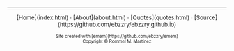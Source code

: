 
***
<div style="text-align: center">
<p style="font-size: small">
[Home](index.html) · [About](about.html) · [Quotes](quotes.html) · [Source](https://github.com/ebzzry/ebzzry.github.io)
</p>
<p style="font-size: x-small">
Site created with [emem](https://github.com/ebzzry/emem)<br />
Copyright © Rommel M. Martinez
</p>
</div>
